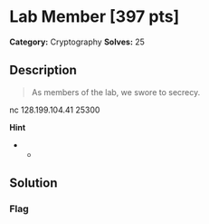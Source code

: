 # Lab Member [397 pts]

**Category:** Cryptography
**Solves:** 25

## Description
>As members of the lab, we swore to secrecy.

nc 128.199.104.41 25300

**Hint**
* -

## Solution

### Flag

